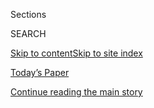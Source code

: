 <div id="app">

<div>

<div class="NYTAppHideMasthead css-zz1s19 e1suatyy0">

<div class="section css-ui9rw0 e1suatyy2">

<div class="css-11hrj97 er09x8g0">

<div class="css-6n7j50">

</div>

<span class="css-1dv1kvn">Sections</span>

<div class="css-10488qs">

<span class="css-1dv1kvn">SEARCH</span>

</div>

[Skip to content](#site-content)[Skip to site
index](#site-index)

</div>

<div class="css-10698na e1huz5gh0">

</div>

</div>

<div id="masthead-bar-one" class="section hasLinks css-15hmgas e1csuq9d3">

<div class="css-uqyvli e1csuq9d0">

</div>

<div class="css-1uqjmks e1csuq9d1">

</div>

<div class="css-9e9ivx">

[](https://myaccount.nytimes.com/auth/login?response_type=cookie&client_id=vi)

</div>

<div class="css-1bvtpon e1csuq9d2">

[Today’s Paper](https://www.nytimes.com/section/todayspaper)

</div>

</div>

</div>

</div>

<div data-aria-hidden="false">

<div id="site-content" data-role="main">

<div id="top-wrapper" class="css-15p45cc eaca97t0" type="top">

<div id="top-slug" class="css-19x0jxb eaca97t1" hidden="">

Advertisement

</div>

[Continue reading the main
story](#after-top)

<div class="ad top-wrapper" style="text-align:center;height:100%;display:block;min-height:90px">

<div id="top" class="place-ad" data-position="top" data-size-key="top">

</div>

</div>

<div id="after-top">

</div>

</div>

<div id="collection-on-campus" class="section css-15h4p1b e9abtgs0">

<div class="css-1j21atc e1svk9qx1">

<div class="css-fmiefx e1svk9qx2">

<div class="css-1hk7r2m eu54l5x0">

<div id="sponsor-wrapper" class="css-7a1pgi eaca97t0" type="sponsor" hidden="">

<div id="sponsor-slug" class="css-1l4mleb eaca97t1" hidden="">

Supported by

</div>

[Continue reading the main
story](#after-sponsor)

<div id="sponsor" class="ad sponsor-wrapper" style="text-align:left;height:100%;display:block">

</div>

<div id="after-sponsor">

</div>

</div>

</div>

### <span class="css-5xm8y ezz4tcd1">[Opinion](/section/opinion)</span>

</div>

<div class="css-nfcc9b e1svk9qx3">

<div class="css-zpl4ow e1svk9qx7">

![avatar](https://static01.nyt.com/images/2016/09/11/opinion/sunday/OnCampusBUG/OnCampusBUG-thumbLarge.jpg)

</div>

<div class="css-vl9dhg e1svk9qx5">

<div class="css-1nrhkj6 e1svk9qx6">

# On Campus

<div class="follow-button-placeholder" data-collection-id="">

</div>

</div>

## <span>Dispatches from college students, professors and administrators on higher education and university life. You can reach the editors at oncampus@nytimes.com.</span>

</div>

</div>

## <span>Dispatches from college students, professors and administrators on higher education and university life. You can reach the editors at oncampus@nytimes.com.</span>

</div>

<div class="css-1rclpnj ekkqrpp0">

<div id="collection-highlights-container" class="section css-18l1u7x e46isfb1">

<div class="css-gfgt40 ekkqrpp1">

## Highlights

1.  ![<span class="css-1nk1g0h e1oaj3zl2"><span class="css-1dv1kvn">Credit</span>Sasha
    Brodsky/School of Visual
    Arts</span>](https://static01.nyt.com/images/2018/04/26/opinion/26roache-web/26roache-web-videoLarge.jpg)
    
    <div class="css-10wtrbd">
    
    <div class="css-1dqkjed">
    
    [![](https://static01.nyt.com/images/2018/04/26/opinion/26roache-web/26roache-web-thumbStandard.jpg)](/2018/04/26/opinion/frats-college-greek-life.html)
    
    </div>
    
    ## [The Future of Frats](/2018/04/26/opinion/frats-college-greek-life.html)
    
    Living in a house with friends, playing drinking games and dancing
    to overplayed pop songs are not incompatible with a just
    society.
    
    <span class="css-me3p27"></span><span class="css-1dydysp e4e4i5l3"></span><span class="css-9voj2j">By
    <span class="css-1baulvz last-byline" itemprop="name">Kiley
    Roache</span></span>
    
    </div>

2.  ![<span class="css-1nk1g0h e1oaj3zl2"><span class="css-1dv1kvn">Credit</span>Thomas
    Paterson</span>](https://static01.nyt.com/images/2018/04/23/opinion/23Korb/23Korb-videoLarge.jpg)
    
    <div class="css-10wtrbd">
    
    <div class="css-1dqkjed">
    
    [![](https://static01.nyt.com/images/2018/04/23/opinion/23Korb/23Korb-thumbStandard.jpg)](/2018/04/21/opinion/the-soul-crushing-student-essay.html)
    
    </div>
    
    ## [The Soul-Crushing Student Essay](/2018/04/21/opinion/the-soul-crushing-student-essay.html)
    
    A freshman finally asks the clarifying question: “Do you mean we can
    write with the word
    ‘I’?”
    
    <span class="css-me3p27"></span><span class="css-1dydysp e4e4i5l3"></span><span class="css-9voj2j">By
    <span class="css-1baulvz last-byline" itemprop="name">Scott
    Korb</span></span>
    
    </div>

3.  1.  ![<span class="css-1nk1g0h e1oaj3zl2"><span class="css-1dv1kvn">Credit</span>Maddy
        Price</span>](https://static01.nyt.com/images/2018/05/23/opinion/23oncampus-Roberson/23oncampus-Roberson-videoLarge.jpg)
        
        <div class="css-10wtrbd">
        
        ## [Finding Myself in Research](/2018/05/23/opinion/graduate-student-cancer-research.html)
        
        <div class="css-ajkwsy">
        
        [![](https://static01.nyt.com/images/2018/05/23/opinion/23oncampus-Roberson/23oncampus-Roberson-thumbStandard.jpg)](/2018/05/23/opinion/graduate-student-cancer-research.html)
        
        </div>
        
        A graduate student discovers the importance of humanizing
        data.
        
        <span class="css-me3p27"></span><span class="css-1dydysp e4e4i5l3"></span><span class="css-9voj2j">By
        <span class="css-1baulvz last-byline" itemprop="name">Mya
        Roberson</span></span>
        
        </div>
    
    2.  ![<span class="css-1nk1g0h e1oaj3zl2"><span class="css-1dv1kvn">Credit</span>Arad
        Golan Coll/Falmouth
        University</span>](https://static01.nyt.com/images/2018/05/21/opinion/21on-campus-Henderson/21on-campus-Henderson-videoLarge.jpg)
        
        <div class="css-10wtrbd">
        
        ## [Why Being a Foster Child Made Me a Conservative](/2018/05/21/opinion/foster-child-conservative.html)
        
        <div class="css-ajkwsy">
        
        [![](https://static01.nyt.com/images/2018/05/21/opinion/21on-campus-Henderson/21on-campus-Henderson-thumbStandard.jpg)](/2018/05/21/opinion/foster-child-conservative.html)
        
        </div>
        
        My experiences forced me to reflect on what environments are
        best for children. Certainly not the ones I came
        from.
        
        <span class="css-me3p27"></span><span class="css-1dydysp e4e4i5l3"></span><span class="css-9voj2j">By
        <span class="css-1baulvz last-byline" itemprop="name">Rob
        Henderson</span></span>
        
        </div>

</div>

<div class="css-1xdhyk6 e46isfb0">

<div class="css-zk12ih ef6si7p0">

1.  ![<span class="css-1hhnwbi e1oaj3zl2"><span class="css-1dv1kvn">Credit</span>Angelica
    Alzona</span>](https://static01.nyt.com/images/2018/03/18/opinion/sunday/18jack/18jack-videoLarge.jpg)
    
    <div class="css-10wtrbd">
    
    ## [It’s Hard to Be Hungry on Spring Break](/2018/03/17/opinion/sunday/spring-break-colleges-poor-students.html)
    
    As they admit more poor students, colleges need to do a better job
    of serving
    them.
    
    <span class="css-me3p27"></span><span class="css-1dydysp e4e4i5l3"></span><span class="css-9voj2j">By
    <span class="css-1baulvz last-byline" itemprop="name">Anthony
    Abraham Jack</span></span>
    
    </div>

</div>

</div>

</div>

<div id="mid1-wrapper" class="css-1mn4oms eaca97t0" type="rank">

<div id="mid1-slug" class="css-1tag3rd eaca97t1">

Advertisement

</div>

[Continue reading the main
story](#after-mid1)

<div id="mid1" class="ad mid1-wrapper" style="text-align:center;height:100%;display:block">

</div>

<div id="after-mid1">

</div>

</div>

</div>

<div class="css-185go5a e1o5byef0">

<div class="css-15cbhtu">

  - [Latest](#stream-panel)
  - <span class="css-6n7j50">Search</span>
    <div class="control">
    <div class="label-container css-1dv1kvn">
    Search
    </div>
    <div class="css-wm4t3d">
    **<span id="clear-search-input" class="css-1dv1kvn">Clear this text
    input</span>
    </div>
    </div>
    <span class="css-1iovbfw"></span>

<div id="stream-panel" class="section css-8msx5b e1jz0cab1">

<div class="css-13mho3u">

1.  
    
    <div class="css-1cp3ece">
    
    <div class="css-1l4spti">
    
    [](/2018/05/17/opinion/sweet-briar-meredith-woo-interview.html)
    
    <div class="css-79elbk">
    
    ![](https://static01.nyt.com/images/2018/05/17/opinion/17oncampus2web/17oncampus2web-thumbWide.jpg?quality=75&auto=webp&disable=upscale)
    
    </div>
    
    ## Sweet Briar College Almost Closed. What Will It Take to Thrive?
    
    “Women’s colleges are an American phenomenon”: An interview with
    Meredith Woo, president of Sweet Briar.
    
    <div class="css-1nqbnmb ea5icrr0">
    
    By <span class="css-1n7hynb">Marguerite
    Joutz</span>
    
    </div>
    
    </div>
    
    <div class="css-1lc2l26 e1xfvim33">
    
    </div>
    
    </div>

2.  
    
    <div class="css-1cp3ece">
    
    <div class="css-1l4spti">
    
    [](/2018/04/30/opinion/nature-students-risk.html)
    
    <div class="css-79elbk">
    
    ![](https://static01.nyt.com/images/2018/04/30/opinion/30heying/30heying-thumbWide.jpg?quality=75&auto=webp&disable=upscale)
    
    </div>
    
    ## Nature Is Risky. That’s Why Students Need It.
    
    Some hate the jungle, but most find hidden strength and
    unanticipated freedom.
    
    <div class="css-1nqbnmb ea5icrr0">
    
    By <span class="css-1n7hynb">Heather E.
    Heying</span>
    
    </div>
    
    </div>
    
    <div class="css-1lc2l26 e1xfvim33">
    
    </div>
    
    </div>

3.  
    
    <div class="css-1cp3ece">
    
    <div class="css-1l4spti">
    
    [](/2018/03/12/opinion/back-to-school-at-64.html)
    
    <div class="css-79elbk">
    
    ![](https://static01.nyt.com/images/2018/03/12/opinion/12oncampus/12oncampus-thumbWide.jpg?quality=75&auto=webp&disable=upscale)
    
    </div>
    
    ## Back to School, at 64
    
    I was afraid I wasn’t smart enough to be in a classroom filled with
    brilliant young people. But I realized I had some things to say.
    
    <div class="css-1nqbnmb ea5icrr0">
    
    By <span class="css-1n7hynb">Anne
    Rudig</span>
    
    </div>
    
    </div>
    
    <div class="css-1lc2l26 e1xfvim33">
    
    </div>
    
    </div>

4.  
    
    <div class="css-1cp3ece">
    
    <div class="css-1l4spti">
    
    [](/2018/03/02/opinion/duke-basketball-fans.html)
    
    <div class="css-79elbk">
    
    ![](https://static01.nyt.com/images/2018/03/03/opinion/03Brown/03Brown-thumbWide.jpg?quality=75&auto=webp&disable=upscale)
    
    </div>
    
    ## I Go to Duke. Do I Have to Care About Basketball?
    
    I am handed a tip sheet with instructions: “Yell ‘Woo’ every time
    you jump,” and shout strategically mean things at the correct
    moments.
    
    <div class="css-1nqbnmb ea5icrr0">
    
    By <span class="css-1n7hynb">Elizabeth Anne
    Brown</span>
    
    </div>
    
    </div>
    
    <div class="css-1lc2l26 e1xfvim33">
    
    </div>
    
    </div>

5.  
    
    <div class="css-1cp3ece">
    
    <div class="css-1l4spti">
    
    [](/2018/02/28/opinion/hbcu-ruth-simmons-interview.html)
    
    <div class="css-79elbk">
    
    ![](https://static01.nyt.com/images/2018/02/09/opinion/00oncampusWeb/00oncampusWeb-thumbWide.jpg?quality=75&auto=webp&disable=upscale)
    
    </div>
    
    ## Ruth Simmons on Cultivating the Next Generation of College Students
    
    A Q. & A. with the former president of Brown University and Smith
    College as she takes charge of a historically black university.
    
    <div class="css-1nqbnmb ea5icrr0">
    
    By <span class="css-1n7hynb">Marguerite
    Joutz</span>
    
    </div>
    
    </div>
    
    <div class="css-1lc2l26 e1xfvim33">
    
    </div>
    
    </div>

6.  
    
    <div class="css-1cp3ece">
    
    <div class="css-1l4spti">
    
    [](/2018/02/14/opinion/you-up-college-in-the-age-of-tinder.html)
    
    <div class="css-79elbk">
    
    ![](https://static01.nyt.com/images/2018/02/14/opinion/14oncampus2/14oncampus2-thumbWide-v2.jpg?quality=75&auto=webp&disable=upscale)
    
    </div>
    
    ## You Up? College in the Age of Tinder
    
    Some found love; others learned valuable lessons about time stamps.
    
    <div class="css-1nqbnmb ea5icrr0">
    
    By <span class="css-1n7hynb">Phoebe
    Lett</span>
    
    </div>
    
    </div>
    
    <div class="css-1lc2l26 e1xfvim33">
    
    </div>
    
    </div>

7.  
    
    <div class="css-1cp3ece">
    
    <div class="css-1l4spti">
    
    [](/2018/02/10/opinion/sunday/student-loans-survive-emotions.html)
    
    <div class="css-79elbk">
    
    ![](https://static01.nyt.com/images/2018/02/11/opinion/sunday/11arceneaux/11arceneaux-thumbWide.jpg?quality=75&auto=webp&disable=upscale)
    
    </div>
    
    ## The Student Loan Serenity Prayer
    
    College was great, but no one mentioned how soul crushing my debt
    would be.
    
    <div class="css-1nqbnmb ea5icrr0">
    
    By <span class="css-1n7hynb">Michael
    Arceneaux</span>
    
    </div>
    
    </div>
    
    <div class="css-1lc2l26 e1xfvim33">
    
    </div>
    
    </div>

8.  
    
    <div class="css-1cp3ece">
    
    <div class="css-1l4spti">
    
    [](/2018/01/23/opinion/conservative-identity-politics.html)
    
    <div class="css-79elbk">
    
    ![](https://static01.nyt.com/images/2018/01/23/opinion/23Shields-web/23Shields-web-thumbWide.jpg?quality=75&auto=webp&disable=upscale)
    
    </div>
    
    ## A Conservative Case for Identity Politics
    
    The best way to subvert dogmatic thinking is to engage with it.
    
    <div class="css-1nqbnmb ea5icrr0">
    
    By <span class="css-1n7hynb">Jon A.
    Shields</span>
    
    </div>
    
    </div>
    
    <div class="css-1lc2l26 e1xfvim33">
    
    </div>
    
    </div>

9.  
    
    <div class="css-1cp3ece">
    
    <div class="css-1l4spti">
    
    [](/2018/01/14/opinion/hunger-college-food-insecurity.html)
    
    <div class="css-79elbk">
    
    ![](https://static01.nyt.com/images/2018/01/15/opinion/15oncampus-goldrick/15oncampus-goldrick-thumbWide.jpg?quality=75&auto=webp&disable=upscale)
    
    </div>
    
    ## It’s Hard to Study if You’re Hungry
    
    Half of all college students struggle with food insecurity, which is
    closely linked to lower graduation rates.
    
    <div class="css-1nqbnmb ea5icrr0">
    
    By <span class="css-1n7hynb">Sara
    Goldrick-Rab</span>
    
    </div>
    
    </div>
    
    <div class="css-1lc2l26 e1xfvim33">
    
    </div>
    
    </div>

10. 
    
    <div class="css-1cp3ece">
    
    <div class="css-1l4spti">
    
    [](/2018/01/09/opinion/trustees-tuition-lazy-rivers.html)
    
    <div class="css-79elbk">
    
    ![](https://static01.nyt.com/images/2018/01/09/opinion/09oncampusWeb/09oncampusWeb-thumbWide.jpg?quality=75&auto=webp&disable=upscale)
    
    </div>
    
    ## No College Kid Needs a Water Park to Study
    
    Trustees must rein in frivolous spending at public universities.
    
    <div class="css-1nqbnmb ea5icrr0">
    
    By <span class="css-1n7hynb">James V. Koch</span>
    
    </div>
    
    </div>
    
    <div class="css-1lc2l26 e1xfvim33">
    
    </div>
    
    </div>

<div class="css-13mho3u">

<div class="css-1t62hi8">

<div class="css-1stvaey">

Show
More

<div>

<div style="border:0;clip:rect(0 0 0 0);height:1px;margin:-1px;overflow:hidden;white-space:nowrap;padding:0;width:1px;position:absolute" data-role="log" data-aria-live="assertive">

</div>

<div style="border:0;clip:rect(0 0 0 0);height:1px;margin:-1px;overflow:hidden;white-space:nowrap;padding:0;width:1px;position:absolute" data-role="log" data-aria-live="assertive">

</div>

<div style="border:0;clip:rect(0 0 0 0);height:1px;margin:-1px;overflow:hidden;white-space:nowrap;padding:0;width:1px;position:absolute" data-role="log" data-aria-live="polite">

</div>

<div style="border:0;clip:rect(0 0 0 0);height:1px;margin:-1px;overflow:hidden;white-space:nowrap;padding:0;width:1px;position:absolute" data-role="log" data-aria-live="polite">

</div>

</div>

</div>

</div>

</div>

</div>

<div class="css-g6hk37 supplemental">

<div id="mid2-wrapper" class="css-10wkyv7 eaca97t0" type="lede">

<div id="mid2-slug" class="css-1tag3rd eaca97t1">

Advertisement

</div>

[Continue reading the main
story](#after-mid2)

<div id="mid2" class="ad mid2-wrapper" style="text-align:center;height:100%;display:block;min-height:250px">

</div>

<div id="after-mid2">

</div>

</div>

<div id="mktg-wrapper" class="css-oxle51 eaca97t0" type="mktg">

<div id="mktg-slug" class="css-1tag3rd eaca97t1">

Advertisement

</div>

[Continue reading the main
story](#after-mktg)

<div id="mktg" class="ad mktg-wrapper" style="text-align:center;height:100%;display:block">

</div>

<div id="after-mktg">

</div>

</div>

</div>

</div>

</div>

</div>

</div>

</div>

## Site Index

<div>

</div>

## Site Information Navigation

  - [© <span>2020</span> <span>The New York Times
    Company</span>](https://help.nytimes.com/hc/en-us/articles/115014792127-Copyright-notice)

<!-- end list -->

  - [NYTCo](https://www.nytco.com/)
  - [Contact
    Us](https://help.nytimes.com/hc/en-us/articles/115015385887-Contact-Us)
  - [Work with us](https://www.nytco.com/careers/)
  - [Advertise](https://nytmediakit.com/)
  - [T Brand Studio](http://www.tbrandstudio.com/)
  - [Your Ad
    Choices](https://www.nytimes.com/privacy/cookie-policy#how-do-i-manage-trackers)
  - [Privacy](https://www.nytimes.com/privacy)
  - [Terms of
    Service](https://help.nytimes.com/hc/en-us/articles/115014893428-Terms-of-service)
  - [Terms of
    Sale](https://help.nytimes.com/hc/en-us/articles/115014893968-Terms-of-sale)
  - [Site
    Map](https://spiderbites.nytimes.com)
  - [Help](https://help.nytimes.com/hc/en-us)
  - [Subscriptions](https://www.nytimes.com/subscription?campaignId=37WXW)

</div>

</div>

